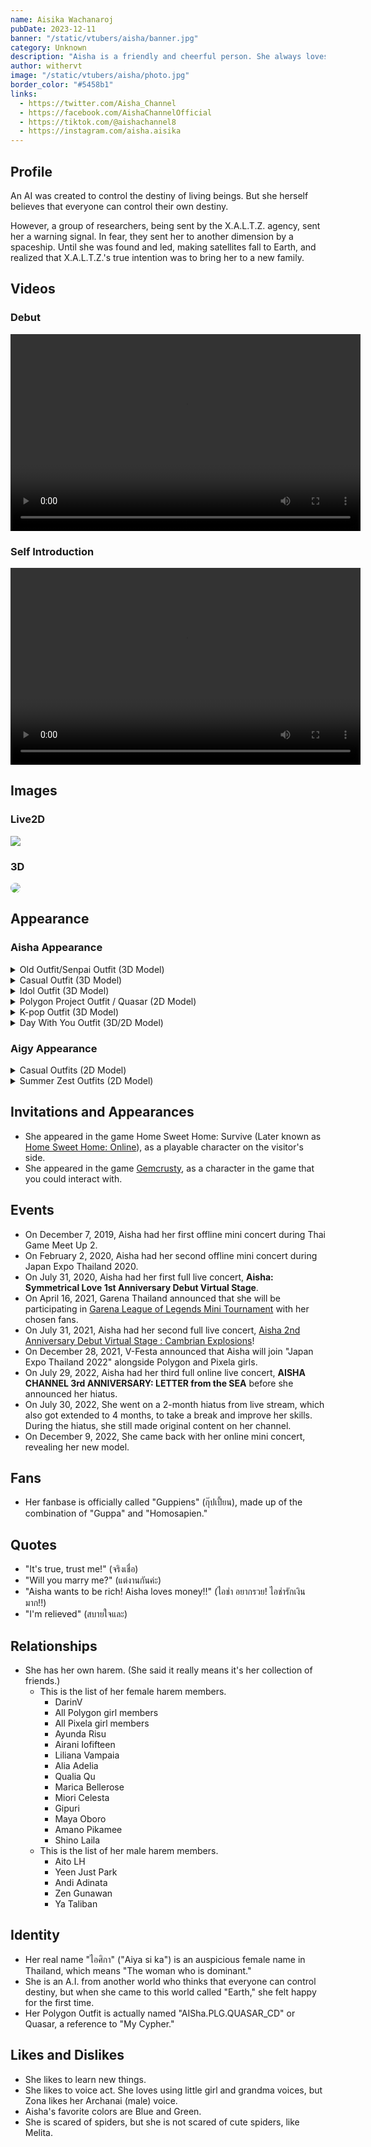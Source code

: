 ```yaml
---
name: Aisika Wachanaroj
pubDate: 2023-12-11
banner: "/static/vtubers/aisha/banner.jpg"
category: Unknown
description: "Aisha is a friendly and cheerful person. She always loves to learn something new and enjoys studying lots. At times, she's also quite childish and demanding of her viewers to fulfill her small demands. She is also an easily hopeful person. "
author: withervt
image: "/static/vtubers/aisha/photo.jpg"
border_color: "#5458b1"
links:
  - https://twitter.com/Aisha_Channel
  - https://facebook.com/AishaChannelOfficial
  - https://tiktok.com/@aishachannel8
  - https://instagram.com/aisha.aisika
---
```



## Profile

An AI was created to control the destiny of living beings. But she herself believes that everyone can control their own destiny.

However, a group of researchers, being sent by the X.A.L.T.Z. agency, sent her a warning signal. In fear, they sent her to another dimension by a spaceship. Until she was found and led, making satellites fall to Earth, and realized that X.A.L.T.Z.'s true intention was to bring her to a new family.

## Videos

### Debut

<video controls width="560" height="315">
  <source src="/static/vtubers/aisha/media/videos/debut.mp4" type="video/mp4" />
</video>

### Self Introduction

<video controls width="560" height="315">
  <source src="/static/vtubers/aisha/media/videos/intro.mp4" type="video/mp4" />
</video>

## Images

### Live2D

<img src="/static/vtubers/aisha/media/images/live2d.webp" type="image/webp" />

### 3D

<img src="/static/vtubers/aisha/media/images/3d.webp" type="image/webp" style="border-radius: 50px;" />

## Appearance

### Aisha Appearance

<details>
    <summary>Old Outfit/Senpai Outfit (3D Model)</summary>

Originally, Aisha wore a uniquely designed white coat with a black shirt inside. The blonde hair for this outfit carried onto future outfits with variation.

</details>

<details>
    <summary>Casual Outfit (3D Model)</summary>

On May 30, Aisha changed the outfit to a uniquely designed white-green jacket with black and yellow stripes, tied with a rope, and a white shirt with a green collar. A unique green triangular hairpin completed the look.

</details>

<details>
    <summary>Idol Outfit (3D Model)</summary>

On July 31, at her concert, she wore a white-green idol suit with a red bow and a tie with a bell. The black string goes from her shirt to the skirt. Her hair ties have a red bow with a white stripe. Her bell is on the left side.

</details>

<details>
    <summary>Polygon Project Outfit / Quasar (2D Model)</summary>

On May 29, Aisha debuted her new 2D live costume. She now wears a new jacket with the collar being green, with an Aisha Project shirt, as well as a unique green triangular hairpin.

</details>

<details>
    <summary>K-pop Outfit (3D Model)</summary>

On June 9, Aisha switched from a Japanese style idol outfit to a K-pop style idol outfit for her second concert. She is now wearing a tailored black slim-fitting suit with a golden stripe, as well as a unique green triangular hairpin.

</details>

<details>
    <summary>Day With You Outfit (3D/2D Model)</summary>

On July 31st, Aisha received a surprise gift from her staff: a new 2D and 3D model. She wore a yellow off-the-shoulder shirt, overlapped with a black shirt. She also wore a green and black outer jacket and a black and white hat with green letters that said "YouGotNoJams."

Additionally, she revealed a loli form on December 9, 2022.

</details>

### Aigy Appearance

<details>
    <summary>Casual Outfits (2D Model)</summary>

Same as her casual outfits, but in chibi form.

</details>

<details>
    <summary>Summer Zest Outfits (2D Model)</summary>

A two-piece bikini, with a green transparent skirt. She also wears a white hat with a blue ribbon.

</details>

## Invitations and Appearances

- She appeared in the game Home Sweet Home: Survive (Later known as [Home Sweet Home: Online](https://store.steampowered.com/app/2334220/Home_Sweet_Home__Online/)), as a playable character on the visitor's side.
- She appeared in the game [Gemcrusty](https://store.steampowered.com/app/2287990/GemCrusty/), as a character in the game that you could interact with.

## Events

- On December 7, 2019, Aisha had her first offline mini concert during Thai Game Meet Up 2.
- On February 2, 2020, Aisha had her second offline mini concert during Japan Expo Thailand 2020.
- On July 31, 2020, Aisha had her first full live concert, **Aisha: Symmetrical Love 1st Anniversary Debut Virtual Stage**.
- On April 16, 2021, Garena Thailand announced that she will be participating in [Garena League of Legends Mini Tournament](https://lol.garena.in.th/news/articles/18445) with her chosen fans.
- On July 31, 2021, Aisha had her second full live concert, [Aisha 2nd Anniversary Debut Virtual Stage : Cambrian Explosions](https://virtualyoutuber.fandom.com/wiki/Aisha_2nd_Anniversary_Debut_Virtual_Stage_:_Cambrian_Explosion)!
- On December 28, 2021, V-Festa announced that Aisha will join "Japan Expo Thailand 2022" alongside Polygon and Pixela girls.
- On July 29, 2022, Aisha had her third full online live concert, **AISHA CHANNEL 3rd ANNIVERSARY: LETTER from the SEA** before she announced her hiatus.
- On July 30, 2022, She went on a 2-month hiatus from live stream, which also got extended to 4 months, to take a break and improve her skills. During the hiatus, she still made original content on her channel.
- On December 9, 2022, She came back with her online mini concert, revealing her new model.

## Fans

- Her fanbase is officially called "Guppiens" (กุ๊ปเปี้ยน), made up of the combination of "Guppa" and "Homosapien."

## Quotes

- "It's true, trust me!" (จริงเชื่อ)
- "Will you marry me?" (แต่งานกันค่ะ)
- "Aisha wants to be rich! Aisha loves money!!" (ไอช่า อยากรวย! ไอช่ารักเงินมาก!!)
- "I'm relieved" (สบายใจและ)

## Relationships

- She has her own harem. (She said it really means it's her collection of friends.)
    - This is the list of her female harem members.
        - DarinV
        - All Polygon girl members
        - All Pixela girl members
        - Ayunda Risu
        - Airani Iofifteen
        - Liliana Vampaia
        - Alia Adelia
        - Qualia Qu
        - Marica Bellerose
        - Miori Celesta
        - Gipuri
        - Maya Oboro
        - Amano Pikamee
        - Shino Laila
    - This is the list of her male harem members. 
        - Aito LH
        - Yeen Just Park
        - Andi Adinata
        - Zen Gunawan
        - Ya Taliban

## Identity

- Her real name "ไอศิกา" ("Aiya si ka") is an auspicious female name in Thailand, which means "The woman who is dominant."
- She is an A.I. from another world who thinks that everyone can control destiny, but when she came to this world called "Earth," she felt happy for the first time.
- Her Polygon Outfit is actually named "AISha.PLG.QUASAR_CD" or Quasar, a reference to "My Cypher."

## Likes and Dislikes

- She likes to learn new things.
- She likes to voice act. She loves using little girl and grandma voices, but Zona likes her Archanai (male) voice.
- Aisha's favorite colors are Blue and Green.
- She is scared of spiders, but she is not scared of cute spiders, like Melita.